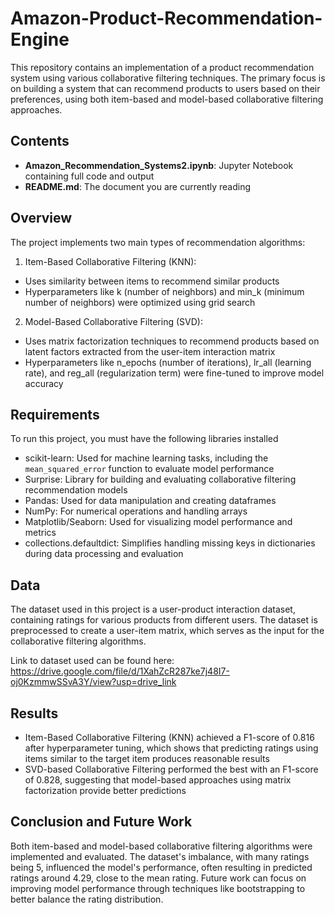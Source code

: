 # Amazon-Product-Recommendation-Engine
This repository contains an implementation of a product recommendation system using various collaborative filtering techniques. The primary focus is on building a system that can recommend products to users based on their preferences, using both item-based and model-based collaborative filtering approaches.
## Contents
- **Amazon_Recommendation_Systems2.ipynb**: Jupyter Notebook containing full code and output
- **README.md**: The document you are currently reading


## Overview
The project implements two main types of recommendation algorithms:

1. Item-Based Collaborative Filtering (KNN):
- Uses similarity between items to recommend similar products
- Hyperparameters like k (number of neighbors) and min_k (minimum number of neighbors) were optimized using grid search

2. Model-Based Collaborative Filtering (SVD):
- Uses matrix factorization techniques to recommend products based on latent factors extracted from the user-item interaction matrix
- Hyperparameters like n_epochs (number of iterations), lr_all (learning rate), and reg_all (regularization term) were fine-tuned to improve model accuracy


## Requirements
To run this project, you must have the following libraries installed

- scikit-learn: Used for machine learning tasks, including the `mean_squared_error` function to evaluate model performance
- Surprise: Library for building and evaluating collaborative filtering recommendation models
- Pandas: Used for data manipulation and creating dataframes
- NumPy: For numerical operations and handling arrays
- Matplotlib/Seaborn: Used for visualizing model performance and metrics
- collections.defaultdict: Simplifies handling missing keys in dictionaries during data processing and evaluation


## Data
The dataset used in this project is a user-product interaction dataset, containing ratings for various products from different users. The dataset is preprocessed to create a user-item matrix, which serves as the input for the collaborative filtering algorithms. 

Link to dataset used can be found here: https://drive.google.com/file/d/1XahZcR287ke7j48I7-oj0KzmmwSSvA3Y/view?usp=drive_link 


## Results
- Item-Based Collaborative Filtering (KNN) achieved a F1-score of 0.816 after hyperparameter tuning, which shows that predicting ratings using items similar to the target item produces reasonable results
- SVD-based Collaborative Filtering performed the best with an F1-score of 0.828, suggesting that model-based approaches using matrix factorization provide better predictions


## Conclusion and Future Work
Both item-based and model-based collaborative filtering algorithms were implemented and evaluated.
The dataset's imbalance, with many ratings being 5, influenced the model's performance, often resulting in predicted ratings around 4.29, close to the mean rating.
Future work can focus on improving model performance through techniques like bootstrapping to better balance the rating distribution.
